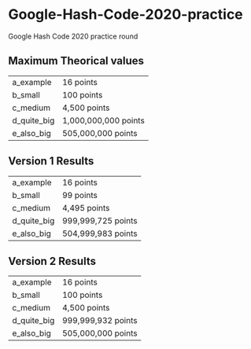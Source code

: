 # Google-Hash-Code-2020-practice
Google Hash Code 2020 practice round
## Maximum Theorical values
<table>
  <tr>
    <td>
      a_example
    </td>
    <td>
      16 points
    </td>
  </tr>
  <tr>
    <td>
      b_small
    </td>
    <td>
      100 points
    </td>
  </tr>
  <tr>
    <td>
      c_medium
    </td>
    <td>
      4,500 points
    </td>
  </tr>
  <tr>
    <td>
      d_quite_big
    </td>
    <td>
      1,000,000,000 points
    </td>
  </tr>
  <tr>
    <td>
      e_also_big
    </td>
    <td>
      505,000,000 points
    </td>
  </tr>
</table>

## Version 1 Results
<table>
  <tr>
    <td>
      a_example
    </td>
    <td>
      16 points
    </td>
  </tr>
  <tr>
    <td>
      b_small
    </td>
    <td>
      99 points
    </td>
  </tr>
  <tr>
    <td>
      c_medium
    </td>
    <td>
      4,495 points
    </td>
  </tr>
  <tr>
    <td>
      d_quite_big
    </td>
    <td>
      999,999,725 points
    </td>
  </tr>
  <tr>
    <td>
      e_also_big
    </td>
    <td>
      504,999,983 points
    </td>
  </tr>
</table>

## Version 2 Results
<table>
  <tr>
    <td>
      a_example
    </td>
    <td>
      16 points
    </td>
  </tr>
  <tr>
    <td>
      b_small
    </td>
    <td>
      100 points
    </td>
  </tr>
  <tr>
    <td>
      c_medium
    </td>
    <td>
      4,500 points
    </td>
  </tr>
  <tr>
    <td>
      d_quite_big
    </td>
    <td>
      999,999,932 points
    </td>
  </tr>
  <tr>
    <td>
      e_also_big
    </td>
    <td>
      505,000,000 points
    </td>
  </tr>
</table>
